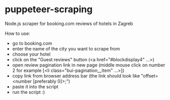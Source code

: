 # puppeteer-scraping
Node.js scraper for booking.com reviews of hotels in Zagreb

How to use:
- go to booking.com
- enter the name of the city you want to scrape from
- choose your hotel
- click on the "Guest reviews" button (<a href="#blockdisplay4" ...>)
- open review pagination link in new page (middle mouse click on number 2 for example [<li class="bui-pagination__item" ...>])
- copy link from browser address bar (the link should look like "<beginning of the link>offset=<number [preferably 0]>;")
- paste it into the script
- run the script :) 
